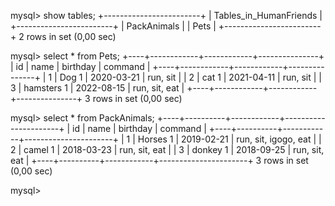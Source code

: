 mysql> show tables;
+------------------------+
| Tables_in_HumanFriends |
+------------------------+
| PackAnimals            |
| Pets                   |
+------------------------+
2 rows in set (0,00 sec)

mysql> select * from Pets;
+----+------------+------------+---------------+
| id | name       | birthday   | command       |
+----+------------+------------+---------------+
|  1 | Dog 1      | 2020-03-21 | run, sit      |
|  2 | cat 1      | 2021-04-11 | run, sit      |
|  3 | hamsters 1 | 2022-08-15 | run, sit, eat |
+----+------------+------------+---------------+
3 rows in set (0,00 sec)

mysql> select * from PackAnimals;
+----+----------+------------+----------------------+
| id | name     | birthday   | command              |
+----+----------+------------+----------------------+
|  1 | Horses 1 | 2019-02-21 | run, sit, igogo, eat |
|  2 | camel 1  | 2018-03-23 | run, sit, eat        |
|  3 | donkey 1 | 2018-09-25 | run, sit, eat        |
+----+----------+------------+----------------------+
3 rows in set (0,00 sec)

mysql>